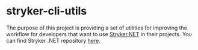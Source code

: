 # stryker-cli-utils

The purpose of this project is providing a set of utilities for improving the workflow for developers that want to use [Stryker.NET](https://stryker-mutator.io/docs/stryker-net/introduction) in their projects. You can find Stryker .NET repository [here](https://github.com/stryker-mutator/stryker-net).

